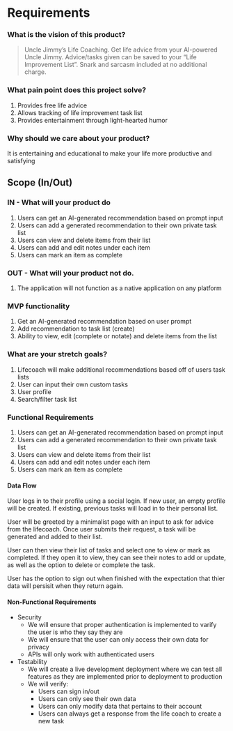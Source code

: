 # Requirements

### What is the vision of this product?

> Uncle Jimmy’s Life Coaching. Get life advice from your AI-powered Uncle Jimmy. Advice/tasks given can be saved to your “Life Improvement List”. Snark and sarcasm included at no additional charge.

### What pain point does this project solve?

1. Provides free life advice
2. Allows tracking of life improvement task list
3. Provides entertainment through light-hearted humor

### Why should we care about your product?

It is entertaining and educational to make your life more productive and satisfying

## Scope (In/Out)

### IN - What will your product do

1. Users can get an AI-generated recommendation based on prompt input
2. Users can add a generated recommendation to their own private task list
3. Users can view and delete items from their list
4. Users can add and edit notes under each item
5. Users can mark an item as complete

### OUT - What will your product not do.

1. The application will not function as a native application on any platform

### MVP functionality

1. Get an AI-generated recommendation based on user prompt
2. Add recommendation to task list (create)
3. Ability to view, edit (complete or notate) and delete items from the list

### What are your stretch goals?

1. Lifecoach will make additional recommendations based off of users task lists
2. User can input their own custom tasks
3. User profile
4. Search/filter task list

### Functional Requirements

1. Users can get an AI-generated recommendation based on prompt input
2. Users can add a generated recommendation to their own private task list
3. Users can view and delete items from their list
4. Users can add and edit notes under each item
5. Users can mark an item as complete

#### Data Flow

User logs in to their profile using a social login. If new user, an empty profile will be created. If existing, previous tasks will load in to their personal list.

User will be greeted by a minimalist page with an input to ask for advice from the lifecoach. Once user submits their request, a task will be generated and added to their list.

User can then view their list of tasks and select one to view or mark as completed. If they open it to view, they can see their notes to add or update, as well as the option to delete or complete the task.

User has the option to sign out when finished with the expectation that thier data will persisit when they return again.

#### Non-Functional Requirements

* Security
  * We will ensure that proper authentication is implemented to varify the user is who they say they are
  * We will ensure that the user can only access their own data for privacy
  * APIs will only work with authenticated users
* Testability
  * We will create a live development deployment where we can test all features as they are implemented prior to deployment to production
  * We will verify:
    * Users can sign in/out
    * Users can only see their own data
    * Users can only modify data that pertains to their account
    * Users can always get a response from the life coach to create a new task
